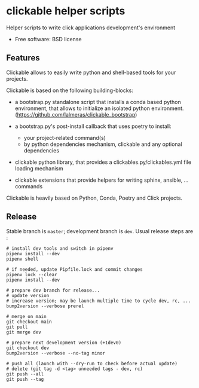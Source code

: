 # clickable helper scripts

Helper scripts to write click applications development's environment


* Free software: BSD license


## Features

Clickable allows to easily write python and shell-based tools for your projects.

Clickable is based on the following building-blocks:

* a bootstrap.py standalone script that installs a conda based python environment,
  that allows to initialize an isolated python environment.
  (https://github.com/lalmeras/clickable_bootstrap)

* a bootstrap.py's post-install callback that uses poetry to install:

  * your project-related command(s)
  * by python dependencies mechanism, clickable and any optional dependencies

* clickable python library, that provides a clickables.py/clickables.yml file
  loading mechanism

* clickable extensions that provide helpers for writing sphinx, ansible, ...
  commands

Clickable is heavily based on Python, Conda, Poetry and Click projects.


## Release

Stable branch is `master`; development branch is `dev`. Usual release steps are :

```
# install dev tools and switch in pipenv
pipenv install --dev
pipenv shell

# if needed, update Pipfile.lock and commit changes
pipenv lock --clear
pipenv install --dev

# prepare dev branch for release...
# update version
# increase version; may be launch multiple time to cycle dev, rc, ...
bump2version --verbose prerel

# merge on main
git checkout main
git pull
git merge dev

# prepare next development version (+1dev0)
git checkout dev
bump2version --verbose --no-tag minor

# push all (launch with --dry-run to check before actual update)
# delete (git tag -d <tag> unneeded tags - dev, rc)
git push --all
git push --tag
```
